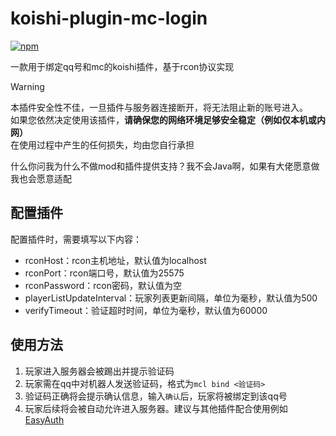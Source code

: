 # koishi-plugin-mc-login

[![npm](https://img.shields.io/npm/v/koishi-plugin-mc-login?style=flat-square)](https://www.npmjs.com/package/koishi-plugin-mc-login)

一款用于绑定qq号和mc的koishi插件，基于rcon协议实现

> [!warning]
> 本插件安全性不佳，一旦插件与服务器连接断开，将无法阻止新的账号进入。  
> 如果您依然决定使用该插件，**请确保您的网络环境足够安全稳定（例如仅本机或内网）**  
> 在使用过程中产生的任何损失，均由您自行承担  
>  
> 什么你问我为什么不做mod和插件提供支持？我不会Java啊，如果有大佬愿意做我也会愿意适配

## 配置插件

配置插件时，需要填写以下内容：
- rconHost：rcon主机地址，默认值为localhost
- rconPort：rcon端口号，默认值为25575
- rconPassword：rcon密码，默认值为空
- playerListUpdateInterval：玩家列表更新间隔，单位为毫秒，默认值为500
- verifyTimeout：验证超时时间，单位为毫秒，默认值为60000

## 使用方法

1. 玩家进入服务器会被踢出并提示验证码
2. 玩家需在qq中对机器人发送验证码，格式为`mcl bind <验证码>`
3. 验证码正确将会提示确认信息，输入`确认`后，玩家将被绑定到该qq号
4. 玩家后续将会被自动允许进入服务器。建议与其他插件配合使用例如[EasyAuth](https://www.mcmod.cn/class/6241.html)